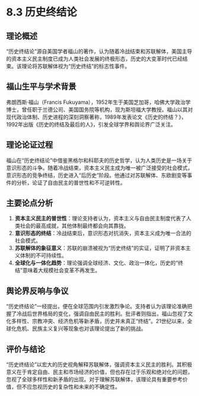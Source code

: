 # 8.3 历史终结论

## 理论概述
“历史终结论”源自美国学者福山的著作，认为随着冷战结束和苏联解体，美国主导的资本主义民主制度已成为人类社会发展的终极形态，历史的大变革时代已经结束。该理论将苏联解体视为“历史终结”的标志性事件。

## 福山生平与学术背景
弗朗西斯·福山（Francis Fukuyama），1952年生于美国芝加哥，哈佛大学政治学博士，曾任职于兰德公司、美国国务院等机构，现为斯坦福大学教授。福山以其对现代政治体制、历史进程的深刻洞察著称，1989年发表论文《历史的终结？》，1992年出版《历史的终结及最后的人》，引发全球学界和舆论界广泛关注。

## 理论论证过程
福山在“历史终结论”中借鉴黑格尔和科耶夫的历史哲学，认为人类历史是一场关于意识形态的斗争。随着冷战结束，资本主义民主成为唯一被广泛接受的社会模式，意识形态的竞争终结，历史进入“后历史”阶段。他通过对苏联解体、东欧剧变等事件的分析，论证了自由民主的普世性和不可逆转性。

## 主要论点分析
1. **资本主义民主的普世性**：理论支持者认为，资本主义与自由民主制度代表了人类社会的最高成就，其他体制最终都会向其靠拢。
2. **意识形态的终结**：冷战结束后，意识形态对抗消失，资本主义成为唯一合法的社会模式。
3. **苏联解体的象征意义**：苏联的崩溃被视为“历史终结”的实证，证明了非资本主义体制的不可持续性。
4. **全球化与一体化趋势**：理论强调全球经济、文化、政治一体化，历史的“终结”意味着大规模社会变革不再发生。

## 舆论界反响与争议
“历史终结论”一经提出，便在全球范围内引发激烈争论。支持者认为该理论准确把握了冷战后世界格局的变化，强调自由民主的胜利。批评者则指出，福山忽视了文化多样性、宗教冲突、经济危机等新矛盾，历史并未真正“终结”。21世纪以来，全球化危机、民族主义复兴等现象也对该理论提出了新的挑战。

## 评价与结论
“历史终结论”以宏大的历史视角解释苏联解体，强调资本主义民主的胜利。其积极意义在于肯定自由、民主和市场经济的价值，但也存在过于乐观和绝对化的问题，忽视了全球多样性和新矛盾的出现。对于理解苏联解体，该理论具有重要参考价值，但不应忽视历史的复杂性和未来的不确定性。